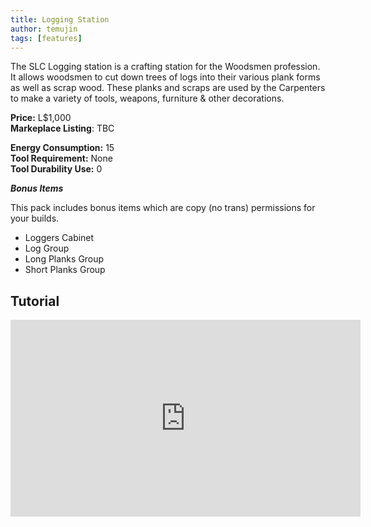 ```yaml
---
title: Logging Station
author: temujin
tags: [features]
---
```

The SLC Logging station is a crafting station for the Woodsmen profession. It allows woodsmen to cut down trees of logs into their various plank forms as well as scrap wood. These planks and scraps are used by the Carpenters to make a variety of tools, weapons, furniture & other decorations.

**Price:** L$1,000<br>
**Markeplace Listing**: TBC<br>

**Energy Consumption:** 15<br>
**Tool Requirement:** None<br>
**Tool Durability Use:** 0

_**Bonus Items**_

This pack includes bonus items which are copy (no trans) permissions for your builds.

- Loggers Cabinet
- Log Group
- Long Planks Group
- Short Planks Group

## Tutorial
<iframe width="560" height="315" src="https://www.youtube.com/embed/EBSBTNzRSdc" frameborder="0" allow="accelerometer; autoplay; encrypted-media; gyroscope; picture-in-picture" allowfullscreen></iframe>
